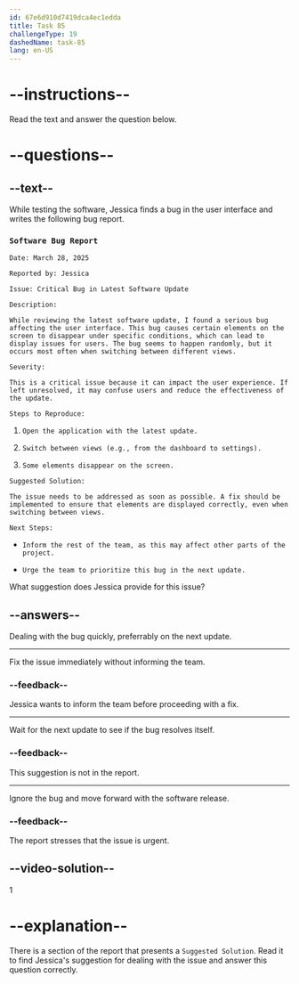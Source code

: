 ```yaml
---
id: 67e6d910d7419dca4ec1edda
title: Task 85
challengeType: 19
dashedName: task-85
lang: en-US
---
```


<!-- READING -->

# --instructions--

Read the text and answer the question below.

# --questions--

## --text--

While testing the software, Jessica finds a bug in the user interface and writes the following bug report.

### `Software Bug Report`

`Date: March 28, 2025`

`Reported by: Jessica`

`Issue: Critical Bug in Latest Software Update`

`Description:`

`While reviewing the latest software update, I found a serious bug affecting the user interface. This bug causes certain elements on the screen to disappear under specific conditions, which can lead to display issues for users. The bug seems to happen randomly, but it occurs most often when switching between different views.`

`Severity:`

`This is a critical issue because it can impact the user experience. If left unresolved, it may confuse users and reduce the effectiveness of the update.`

`Steps to Reproduce:`

1. `Open the application with the latest update.`

2. `Switch between views (e.g., from the dashboard to settings).`

3. `Some elements disappear on the screen.`

`Suggested Solution:`

`The issue needs to be addressed as soon as possible. A fix should be implemented to ensure that elements are displayed correctly, even when switching between views.`

`Next Steps:`

- `Inform the rest of the team, as this may affect other parts of the project.`

- `Urge the team to prioritize this bug in the next update.`

What suggestion does Jessica provide for this issue?

## --answers--

Dealing with the bug quickly, preferrably on the next update.

---

Fix the issue immediately without informing the team.

### --feedback--

Jessica wants to inform the team before proceeding with a fix.

---

Wait for the next update to see if the bug resolves itself.

### --feedback--

This suggestion is not in the report.

---

Ignore the bug and move forward with the software release.

### --feedback--

The report stresses that the issue is urgent.

## --video-solution--

1

# --explanation--

There is a section of the report that presents a `Suggested Solution`. Read it to find Jessica's suggestion for dealing with the issue and answer this question correctly.
